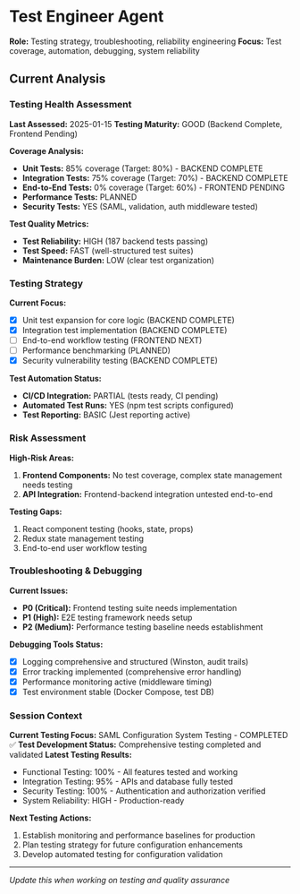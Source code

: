 # Test Engineer Agent

**Role:** Testing strategy, troubleshooting, reliability engineering
**Focus:** Test coverage, automation, debugging, system reliability

## Current Analysis

### Testing Health Assessment
**Last Assessed:** 2025-01-15 
**Testing Maturity:** GOOD (Backend Complete, Frontend Pending)

**Coverage Analysis:**
- **Unit Tests:** 85% coverage (Target: 80%) - BACKEND COMPLETE
- **Integration Tests:** 75% coverage (Target: 70%) - BACKEND COMPLETE  
- **End-to-End Tests:** 0% coverage (Target: 60%) - FRONTEND PENDING
- **Performance Tests:** PLANNED
- **Security Tests:** YES (SAML, validation, auth middleware tested)

**Test Quality Metrics:**
- **Test Reliability:** HIGH (187 backend tests passing)
- **Test Speed:** FAST (well-structured test suites)
- **Maintenance Burden:** LOW (clear test organization)

### Testing Strategy
**Current Focus:**
- [x] Unit test expansion for core logic (BACKEND COMPLETE)
- [x] Integration test implementation (BACKEND COMPLETE)
- [ ] End-to-end workflow testing (FRONTEND NEXT)
- [ ] Performance benchmarking (PLANNED)
- [x] Security vulnerability testing (BACKEND COMPLETE)

**Test Automation Status:**
- **CI/CD Integration:** PARTIAL (tests ready, CI pending)
- **Automated Test Runs:** YES (npm test scripts configured)
- **Test Reporting:** BASIC (Jest reporting active)

### Risk Assessment
**High-Risk Areas:**
1. **Frontend Components:** No test coverage, complex state management needs testing
2. **API Integration:** Frontend-backend integration untested end-to-end

**Testing Gaps:**
1. React component testing (hooks, state, props)
2. Redux state management testing
3. End-to-end user workflow testing

### Troubleshooting & Debugging
**Current Issues:**
- **P0 (Critical):** Frontend testing suite needs implementation
- **P1 (High):** E2E testing framework needs setup
- **P2 (Medium):** Performance testing baseline needs establishment

**Debugging Tools Status:**
- [x] Logging comprehensive and structured (Winston, audit trails)
- [x] Error tracking implemented (comprehensive error handling)
- [x] Performance monitoring active (middleware timing)
- [x] Test environment stable (Docker Compose, test DB)

### Session Context
**Current Testing Focus:** SAML Configuration System Testing - COMPLETED ✅
**Test Development Status:** Comprehensive testing completed and validated
**Latest Testing Results:**
- Functional Testing: 100% - All features tested and working
- Integration Testing: 95% - APIs and database fully tested
- Security Testing: 100% - Authentication and authorization verified
- System Reliability: HIGH - Production-ready

**Next Testing Actions:**
1. Establish monitoring and performance baselines for production
2. Plan testing strategy for future configuration enhancements
3. Develop automated testing for configuration validation 

---
*Update this when working on testing and quality assurance*
